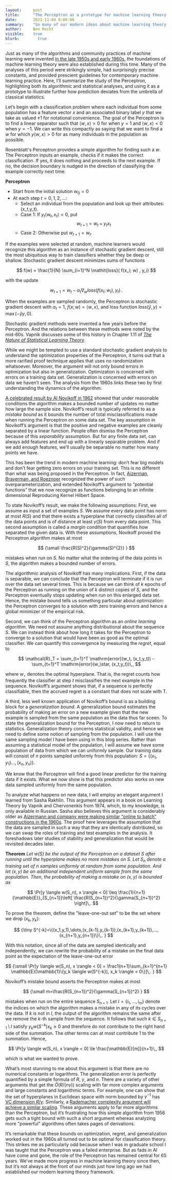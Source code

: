 ```yaml
---
layout:     post
title:      "The Perceptron as a prototype for machine learning theory."
date:       2021-11-04 0:00:00
summary:    "So many of our modern ideas about machine learning theory came from studying the perceptron. In fact, it's not clear that we've really had any new ideas since."
author:     Ben Recht
visible:    true
blurb: 		  true
---
```


Just as many of the algorithms and community practices of machine learning were invented [in the late 1950s and early 1960s](http://www.argmin.net/2021/10/20/highleyman/), the foundations of machine learning theory were also established during this time. Many of the analyses of this period were strikingly simple, had surprisingly precise constants, and provided prescient guidelines for contemporary machine learning practice. Here, I’ll summarize the study of the Perceptron, highlighting both its algorithmic and statistical analyses, and using it as a prototype to illustrate further how prediction deviates from the umbrella of classical statistics.

Let’s begin with a classification problem where each individual from some population has a feature vector $x$ and an associated binary label $y$ that we take as valued $\pm 1$ for notational convenience. The goal of the Perceptron is to find a linear separator such that $\langle w, x \rangle>0$ for when $y=1$ and $\langle w, x \rangle<0$ when $y=-1$. We can write this compactly as saying that we want to find a $w$ for which $y \langle w, x \rangle >0$ for as many individuals in the population as possible.

Rosenblatt's Perceptron provides a simple algorithm for finding such a $w$. The Perceptron inputs an example, checks if it makes the correct classification. If yes, it does nothing and proceeds to the next example. If no, the decision boundary is nudged in the direction of classifying the example correctly next time.

**Perceptron**

* Start from the initial solution $w_0=0$
* At each step $t=0,1,2,...$:
  - Select an individual from the population and look up their attributes: (x_t,y_t).
  - Case 1: If $y_t\langle w_t, x_t\rangle < 0$, put
$$
w_{t+1} = w_t + y_t x_t  
$$
  - Case 2: Otherwise put $w_{t+1} = w_t$.

If the examples were selected at random, machine learners would recognize this algorithm as an instance of stochastic gradient descent, still the most ubiquitous way to train classifiers whether they be deep or shallow. Stochastic gradient descent minimizes sums of functions

$$
    f(w) = \frac{1}{N} \sum_{i=1}^N \mathit{loss}( f(x_i; w) , y_i)
$$

with the update

$$
    w_{t+1} = w_t - \alpha_t \nabla_w \mathit{loss}( f(x_t; w_t) , y_t)\,.
$$

When the examples are sampled randomly, the Perceptron is stochastic gradient descent with $\alpha_t=1$, $f(x;w) = \langle w,x \rangle$, and loss function $\mathit{loss}(\hat{y},y) = \max(-\hat{y} y, 0)$.

Stochastic gradient methods were invented a few years before the Perceptron. And the relations between these methods were noted by the mid-60s. Vapnik discusses some of this history in Chapter 1.11 of [_The Nature of Statistical Learning Theory_](https://link.springer.com/book/10.1007/978-1-4757-3264-1).

While we might be tempted to use a standard stochastic gradient analysis to understand the optimization properties of the Perceptron, it turns out that a more rarified proof technique applies that uses no randomization whatsoever. Moreover, the argument will not only bound errors in optimization but also in generalization. Optimization is concerned with errors on a training data set. Generalization is concerned with errors on data we haven’t seen. The analysis from the 1960s links these two by first understanding the dynamics of the algorithm.

[A celebrated result by Al Novikoff in 1962](https://cs.uwaterloo.ca/~y328yu/classics/novikoff.pdf) showed that under reasonable conditions the algorithm makes a bounded number of updates no matter how large the sample size. Novikoff’s result is typically referred to as a _mistake bound_ as it bounds the number of total misclassifications made when running the Perceptron on some data set. The key assumption in Novikoff’s argument is that the positive and negative examples are cleanly separated by a linear function. People often dismiss the Perceptron because of this _separability_ assumption. But for any finite data set, can always add features and end up with a linearly separable problem. And if we add enough features, we’ll usually be separable no matter how many points we have.

This has been the trend in modern machine learning: don’t fear big models and don’t fear getting zero errors on your training set. This is no different than what was being proposed in the Perceptron. In fact, [Aizerman, Braverman, and Roeznoer](https://cs.uwaterloo.ca/~y328yu/classics/kernel.pdf) recognized the power of such overparameterization, and extended Novikoff’s argument to “potential functions” that we now recognize as functions belonging to an infinite dimensional Reproducing Kernel Hilbert Space.

To state Novikoff’s result, we make the following assumptions: First, we assume as input a set of examples $S$. We assume every data point has norm at most $R(S)$ and that there exists a hyperplane that correctly classifies all of the data points and is of distance at least $\gamma(S)$ from every data point. This second assumption is called a _margin condition_ that quantifies how separated the given data is. With these assumptions, Novikoff proved the Perceptron algorithm makes at most

$$
{\small
\frac{R(S)^2}{\gamma(S)^{2}}
}
$$

mistakes when run on $S$. No matter what the ordering of the data points in $S$, the algorithm makes a bounded number of errors.

The algorithmic analysis of Novikoff has many implications. First, if the data is separable, we can conclude that the Perceptron will terminate if it is run over the data set several times. This is because we can think of $k$ epochs of the Perceptron as running on the union of $k$ distinct copies of $S$, and the Perceptron eventually stops updating when run on this enlarged data set. Hence, the mistake bound tells us something particular about optimization: the Perceptron converges to a solution with zero training errors and hence a global minimizer of the empirical risk.

Second, we can think of the Perceptron algorithm as an _online learning algorithm_. We need not assume anything distributional about the sequence $S$. We can instead think about how long it takes for the Perceptron to converge to a solution that would have been as good as the optimal classifier. We can quantify this convergence by measuring the _regret_, equal to

$$
    \mathcal{R}_T = \sum_{t=1}^T \mathrm{error}(w_t, (x_t,y_t)) - \sum_{t=1}^T \mathrm{error}(w_\star, (x_t,y_t))\,,
$$

where $w_\star$ denotes the optimal hyperplane. That is, the regret counts how frequently the classifier at step $t$ misclassifies the next example in the sequence. Novikoff’s argument shows that, if a sequence is perfectly classifiable, then the accrued regret is a constant that does not scale with T.

A third, less well known application of Novikoff’s bound is as a building block for a  _generalization bound_. A generalization bound estimates the probability of making an error on a new example given that the new example is sampled from the same population as the data thus far sceen. To state the generalization bound for the Perceptron, I _now_ need to return to statistics. Generalization theory concerns statistical validity, and hence we need to define some notion of sampling from the population. I will use the same sampling model I have been using in this blog series. Rather than assuming a statistical model of the population, I will assume we have some population of data from which we can uniformly sample. Our training data will consist of $n$ points sampled uniformly from this population: $S=\{(x_1,y_1)\ldots, (x_n,y_n) \}$.

We know that the Perceptron will find a good linear predictor for the training data if it exists. What we now show is that this predictor also works on new data sampled uniformly from the same population.

To analyze what happens on new data, I will employ an elegant argument I learned from Sasha Rakhlin. This argument appears in a book on Learning Theory by Vapnik and Chervonenkis from 1974, which, to my knowledge, is only available in Russian. Sasha also believes this argument is considerably older as [Aizermann and company were making similar “online to batch” constructions in the 1960s](http://www.mit.edu/~rakhlin/papers/chervonenkis_chapter.pdf). The proof here leverages the assumption that the data are sampled in such a way that they are identically distributed, so we can swap the roles of training and test examples in the analysis. It foreshadows later studies of stability and generalization that would be revisited decades later.

**Theorem** _Let $w(S)$ be the output of the Perceptron on a dataset $S$ after running until the hyperplane makes no more mistakes on $S$. Let $S_n$ denote a training set of $n$ samples uniformly at random from some population. And let $(x,y)$ be an additional independent uniform sample from the same population. Then, the probability of making a mistake on $(x,y)$ is bounded as_

$$
    \Pr[y \langle w(S_n), x \rangle < 0] \leq \frac{1}{n+1} {\mathbb{E}}_{S_{n+1}}\left[ \frac{R(S_{n+1})^2}{\gamma(S_{n+1})^2} \right]\,.
$$

To prove the theorem, define the "leave-one-out set" to be the set where we drop $(x_k,y_k)$:

$$
{\tiny
S^{-k}=\{(x_1,y_1),\dots,(x_{k-1},y_{k-1}),(x_{k+1},y_{k+1}),...,(x_{n+1},y_{n+1})\}\,.
}
$$

With this notation, since all of the data are sampled identically and independently, we can rewrite the probability of a mistake on the final data point as the expectation of the leave-one-out error

$$
{\small
\Pr[y \langle w(S_n), x \rangle   < 0]
= \frac1{n+1}\sum_{k=1}^{n+1} \mathbb{E}[\mathbb{1}\{y_k \langle w(S^{-k}), x_k \rangle < 0\}]\,.
}
$$

Novikoff’s mistake bound asserts the Perceptron makes at most

$$
{\small
m=\frac{R(S_{n+1})^2}{\gamma(S_{n+1})^2}
}
$$

mistakes when run on the entire sequence $S_{n+1}$. Let $I=\{i_1,\dots,i_m\}$ denote the indices on which the algorithm makes a mistake in any of its cycles over the data. If $k$ is not in $I$, the output of the algorithm remains the same after we remove the $k$-th sample from the sequence. It follows that such $k \in S_{n+1}\setminus I$ satisfy  $y_k w(S^{-k})x_k \geq 0$ and therefore do not contribute to the right hand side of the summation. The other terms can at most contribute $1$ to the summation.
Hence,

$$
\Pr[y \langle w(S_n), x \rangle < 0] \le \frac{\mathbb{E}[m]}{n+1}\,,
$$

which is what we wanted to prove.

What’s most stunning to me about this argument is that there are no numerical constants or logarithms. The generalization error is perfectly quantified by a simple formula of $R$, $\gamma$, and $n$. There are a variety of other arguments that get the $\tilde{O}(R/(n\gamma))$ scaling with far more complex arguments and large constants and logarithmic terms. For example, one can show that the set of hyperplanes in Euclidean space with norm bounded by $\gamma^{-1}$ has [VC dimension $R/\gamma$](https://www.wiley.com/en-us/Statistical+Learning+Theory-p-9780471030034). Similarly, a [Rademacher complexity argument will achieve a similar scaling](https://www.jmlr.org/papers/volume3/bartlett02a/bartlett02a.pdf). These arguments apply to far more algorithms than the Perceptron, but it’s frustrating how this simple algorithm from 1956 gets such a tight bound with such a short argument whereas analyzing more "powerful" algorithms often takes pages of derivations.

It’s remarkable that these bounds on optimization, regret, and generalization worked out in the 1960s all turned out to be optimal for classification theory. This strikes me as particularly odd because when I was in graduate school I was taught that the Perceptron was a failed enterprise. But as fads in AI have come and gone, the role of the Perceptron has remained central for 65 years. We’ve made more progress in machine learning theory since then, but it’s not always at the front of our minds just how long ago we had established our modern learning theory framework.
